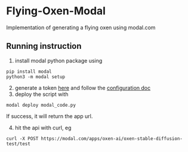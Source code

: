# Flying-Oxen-Modal
Implementation of generating a flying oxen using modal.com
## Running instruction
1. install modal python package using 
```
pip install modal 
python3 -m modal setup
```
2. generate a token [here](https://modal.com/oxen-ai/settings/tokens) and follow the [configuration doc](https://modal.com/docs/reference/modal.config)
3. deploy the script with 
```
modal deploy modal_code.py
``` 
If success, it will return the app url.

4. hit the api with curl, eg 
```
curl -X POST https://modal.com/apps/oxen-ai/oxen-stable-diffusion-test/test
```
